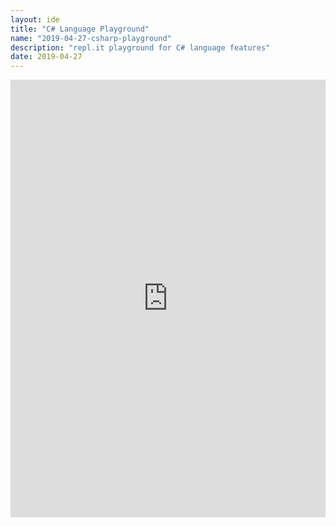 ```yaml
---
layout: ide
title: "C# Language Playground"
name: "2019-04-27-csharp-playground"
description: "repl.it playground for C# language features"
date: 2019-04-27
---
```

<iframe height="700px" width="100%" src="https://repl.it/@vwtt/quickcsharp?lite=true" scrolling="no" frameborder="no" allowtransparency="true" allowfullscreen="true" sandbox="allow-forms allow-pointer-lock allow-popups allow-same-origin allow-scripts allow-modals"></iframe>